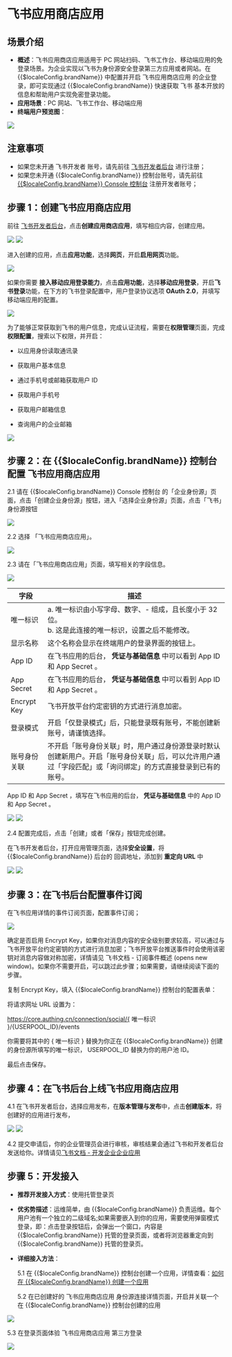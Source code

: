 # 飞书应用商店应用

<LastUpdated/>

## 场景介绍

- **概述**：飞书应用商店应用适用于 PC 网站扫码、飞书工作台、移动端应用的免登录场景。为企业实现以飞书为身份源安全登录第三方应用或者网站。在 {{$localeConfig.brandName}} 中配置并开启 飞书应用商店应用 的企业登录，即可实现通过 {{$localeConfig.brandName}} 快速获取 飞书 基本开放的信息和帮助用户实现免密登录功能。
- **应用场景**：PC 网站、飞书工作台、移动端应用
- **终端用户预览图**：

<img src="./images/00.png" >

## 注意事项

- 如果您未开通 飞书开发者 账号，请先前往 [飞书开发者后台](https://open.feishu.cn/app) 进行注册；
- 如果您未开通 {{$localeConfig.brandName}} 控制台账号，请先前往 [{{$localeConfig.brandName}} Console 控制台](https://authing.cn/) 注册开发者账号；

## 步骤 1：创建飞书应用商店应用

前往 [飞书开发者后台](https://open.feishu.cn/app)，点击**创建应用商店应用**，填写相应内容，创建应用。

<img src="./images/01.png" >

<img src="./images/02.png" >

进入创建的应用，点击**应用功能**，选择**网页**，开启**启用网页**功能。

<img src="./images/04.png" >


如果你需要 **接入移动应用登录能力**，点击**应用功能**，选择**移动应用登录**，开启**飞书登录**功能，在下方的飞书登录配置中，用户登录协议选项 **OAuth 2.0**，并填写移动端应用的配置。

<img src="./images/09.png" >

为了能够正常获取到飞书的用户信息，完成认证流程，需要在**权限管理**页面，完成**权限配置**，搜索以下权限，并开启：

- 以应用身份读取通讯录

- 获取用户基本信息

- 通过手机号或邮箱获取用户 ID

- 获取用户手机号

- 获取用户邮箱信息

- 查询用户的企业邮箱

<img src="./images/06.png" >

## 步骤 2：在 {{$localeConfig.brandName}} 控制台配置 飞书应用商店应用

2.1 请在 {{$localeConfig.brandName}} Console 控制台 的「企业身份源」页面，点击「创建企业身份源」按钮，进入「选择企业身份源」页面，点击「飞书」身份源按钮

<img src="./images/12.png" >

2.2 选择 「飞书应用商店应用」。

<img src="./images/13.png" >

2.3 请在「飞书应用商店应用」页面，填写相关的字段信息。

<img src="./images/14.png" >

| 字段         | 描述                                                                                                                                                         |
| ------------ | ------------------------------------------------------------------------------------------------------------------------------------------------------------ |
| 唯一标识     | a. 唯一标识由小写字母、数字、- 组成，且长度小于 32 位。<br />b. 这是此连接的唯一标识，设置之后不能修改。                                                     |
| 显示名称     | 这个名称会显示在终端用户的登录界面的按钮上。                                                                                                                 |
| App ID       | 在飞书应用的后台， **凭证与基础信息** 中可以看到 App ID 和 App Secret 。                                                                                     |
| App Secret   | 在飞书应用的后台， **凭证与基础信息** 中可以看到 App ID 和 App Secret 。                                                                                     |
| Encrypt Key   | 飞书开放平台约定密钥的方式进行消息加密。                                                                                     |
| 登录模式     | 开启「仅登录模式」后，只能登录既有账号，不能创建新账号，请谨慎选择。                                                                                         |
| 账号身份关联 | 不开启「账号身份关联」时，用户通过身份源登录时默认创建新用户。开启「账号身份关联」后，可以允许用户通过「字段匹配」或「询问绑定」的方式直接登录到已有的账号。 |

App ID 和 App Secret ，填写在飞书应用的后台， **凭证与基础信息** 中的 App ID 和 App Secret 。

<img src="./images/03.png" >

<img src="./images/14.png" >

2.4 配置完成后，点击「创建」或者「保存」按钮完成创建。

在飞书开发者后台，打开应用管理页面，选择**安全设置**，将 {{$localeConfig.brandName}} 后台的 回调地址，添加到 **重定向 URL** 中

<img src="./images/05.png" >

<img src="./images/11.png" >

## 步骤 3：在飞书后台配置事件订阅

在飞书应用详情的事件订阅页面，配置事件订阅；

<img src="./images/10.png" >

确定是否启用 Encrypt Key，如果你对消息内容的安全级别要求较高，可以通过与飞书开放平台约定密钥的方式进行消息加密；飞书开放平台推送事件时会使用该密钥对消息内容做对称加密，详情请见 飞书文档 - 订阅事件概述 (opens new window)。如果你不需要开启，可以跳过此步骤；如果需要，请继续阅读下面的步骤。

复制 Encrypt Key，填入 {{$localeConfig.brandName}} 控制台的配置表单：

将请求网址 URL 设置为：

https://core.authing.cn/connection/social/{ 唯一标识 }/{USERPOOL_ID}/events

你需要将其中的 { 唯一标识 } 替换为你正在 {{$localeConfig.brandName}} 创建的身份源所填写的唯一标识， USERPOOL_ID 替换为你的用户池 ID。

最后点击保存。

## 步骤 4：在飞书后台上线飞书应用商店应用

4.1 在飞书开发者后台，选择应用发布，在**版本管理与发布**中，点击**创建版本**，将创建好的应用进行发布，

<img src="./images/07.png" >

<img src="./images/08.png" >

4.2 提交申请后，你的企业管理员会进行审核，审核结果会通过飞书和开发者后台发送给你。详情请见[飞书文档 - 开发企业企业应用](https://open.feishu.cn/document/uQjL04CN/ukzM04SOzQjL5MDN)

## 步骤 5：开发接入

- **推荐开发接入方式**：使用托管登录页

- **优劣势描述**：运维简单，由 {{$localeConfig.brandName}} 负责运维。每个用户池有一个独立的二级域名;如果需要嵌入到你的应用，需要使用弹窗模式登录，即：点击登录按钮后，会弹出一个窗口，内容是 {{$localeConfig.brandName}} 托管的登录页面，或者将浏览器重定向到 {{$localeConfig.brandName}} 托管的登录页。

- **详细接入方法**：

  5.1 在 {{$localeConfig.brandName}} 控制台创建一个应用，详情查看：[如何在 {{$localeConfig.brandName}} 创建一个应用](https://docs.authing.cn/v2/guides/app/create-app.html)

  5.2 在已创建好的 飞书应用商店应用 身份源连接详情页面，开启并关联一个在 {{$localeConfig.brandName}} 控制台创建的应用

<img src="./images/15.png" >

5.3 在登录页面体验 飞书应用商店应用 第三方登录

<img src="./images/16.png" >
